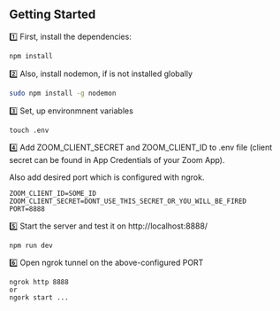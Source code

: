 ## Getting Started

1️⃣ First, install the dependencies:

```bash
npm install
```

2️⃣ Also, install nodemon, if is not installed globally

```bash
sudo npm install -g nodemon
```

3️⃣ Set, up environmnent variables

```
touch .env
```

4️⃣ Add ZOOM_CLIENT_SECRET and ZOOM_CLIENT_ID to .env file (client secret can be found in App Credentials of your Zoom App).

Also add desired port which is configured with ngrok.

```
ZOOM_CLIENT_ID=SOME_ID
ZOOM_CLIENT_SECRET=DONT_USE_THIS_SECRET_OR_YOU_WILL_BE_FIRED
PORT=8888
```

5️⃣ Start the server and test it on http://localhost:8888/

```
npm run dev
```

6️⃣ Open ngrok tunnel on the above-configured PORT

```
ngrok http 8888
or
ngork start ...
```
